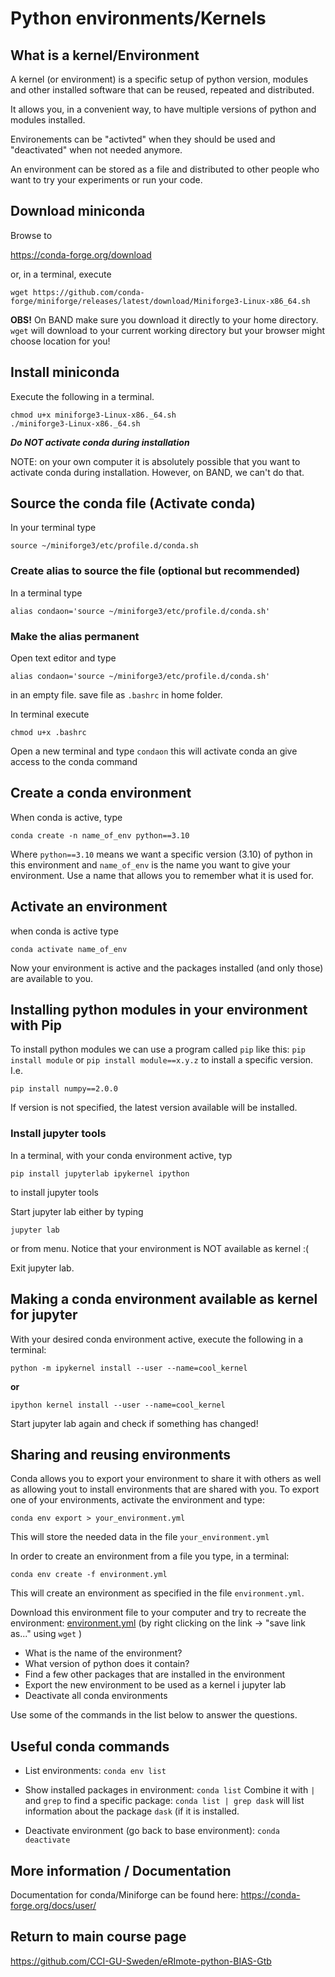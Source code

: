 # Python environments/Kernels

## What is a kernel/Environment
A kernel (or environment) is a specific setup of python version, modules and other installed software that can be reused, repeated and distributed.

It allows you, in a convenient way, to have multiple versions of python and modules installed.

Environements can be "activted" when they should be used and "deactivated" when not needed anymore.

An environment can be stored as a file and distributed to other people who want to try your experiments or run your code.


## Download miniconda
Browse to

https://conda-forge.org/download
<!-- @import "[TOC]" {cmd="toc" depthFrom=1 depthTo=6 orderedList=false} -->

or, in a terminal, execute

```
wget https://github.com/conda-forge/miniforge/releases/latest/download/Miniforge3-Linux-x86_64.sh
```

**OBS!** On BAND make sure you download it directly to your home directory. ```wget``` will download to your current working directory but your browser might choose location for you!


## Install miniconda
Execute the following in a terminal.

```
chmod u+x miniforge3-Linux-x86._64.sh
./miniforge3-Linux-x86._64.sh
```

**_Do NOT activate conda during installation_**

NOTE: on your own computer it is absolutely possible that you want to activate conda during installation. However, on BAND, we can't do that.

## Source the conda file (Activate conda)

In your terminal type
```
source ~/miniforge3/etc/profile.d/conda.sh 
```

### Create alias to source the file (optional but recommended)

In a terminal type
```
alias condaon='source ~/miniforge3/etc/profile.d/conda.sh'
```

### Make the alias permanent
Open text editor and type
```
alias condaon='source ~/miniforge3/etc/profile.d/conda.sh'
```

in an empty file. save file as ```.bashrc``` in home folder.

In terminal execute
```
chmod u+x .bashrc
```
Open a new terminal and type
```condaon```
this will activate conda an give access to the conda command

## Create a conda environment

When conda is active, type 
```
conda create -n name_of_env python==3.10
```
Where ```python==3.10``` means we want a specific version (3.10) of python in this environment
and ```name_of_env``` is the name you want to give your environment.
Use a name that allows you to remember what it is used for.

## Activate an environment
when conda is active type
```
conda activate name_of_env
```

Now your environment is active and the packages installed (and only those) are available to you.


## Installing python modules in your environment with Pip
To install python modules we can use a program called ```pip``` like this:
```pip install module``` or ```pip install module==x.y.z``` to install a specific version. I.e.
```
pip install numpy==2.0.0
```
If version is not specified, the latest version available will be installed.

### Install jupyter tools
In a terminal, with your conda environment active, typ
```
pip install jupyterlab ipykernel ipython
```
to install jupyter tools

Start jupyter lab either by typing
```
jupyter lab
```
or from menu. Notice that your environment is NOT available as kernel :(

Exit jupyter lab.

## Making a conda environment available as kernel for jupyter

With your desired conda environment active, execute the following in a terminal:
```
python -m ipykernel install --user --name=cool_kernel
```
**or**
```
ipython kernel install --user --name=cool_kernel
```

Start jupyter lab again and check if something has changed!


## Sharing and reusing environments
Conda allows you to export your environment to share it with others as well as allowing yout to install environments that are shared with you.
To export one of your environments, activate the environment and type:
```
conda env export > your_environment.yml
```
This will store the needed data in the file ```your_environment.yml```

In order to create an environment from a file you type, in a terminal:
```
conda env create -f environment.yml
``` 
This will create an environment as specified in the file ```environment.yml```.

Download this environment file to your computer and try to recreate the environment:
[environment.yml](https://raw.githubusercontent.com/CCI-GU-Sweden/eRImote-python-BIAS-Gtb/refs/heads/main/create_kernel/environment.yml) (by right clicking on the link -> "save link as..." using ```wget``` )

* What is the name of the environment?
* What version of python does it contain?
* Find a few other packages that are installed in the environment
* Export the new environment to be used as a kernel i jupyter lab
* Deactivate all conda environments

Use some of the commands in the list below to answer the questions.

## Useful conda commands
* List environments: ```conda env list```

* Show installed packages in environment: ```conda list``` Combine it with ```|``` and ```grep``` to find a specific package: ```conda list | grep dask``` will list information about the package ```dask``` (if it is installed.

* Deactivate environment (go back to base environment): ```conda deactivate``` 



## More information / Documentation
Documentation for conda/Miniforge can be found here:
https://conda-forge.org/docs/user/


## Return to main course page
https://github.com/CCI-GU-Sweden/eRImote-python-BIAS-Gtb

